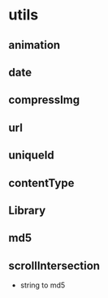 # utils

animation
---
date
---
compressImg
---
url
---
uniqueId
---
contentType
---
Library
---
md5 
---
scrollIntersection
---
- string to md5
